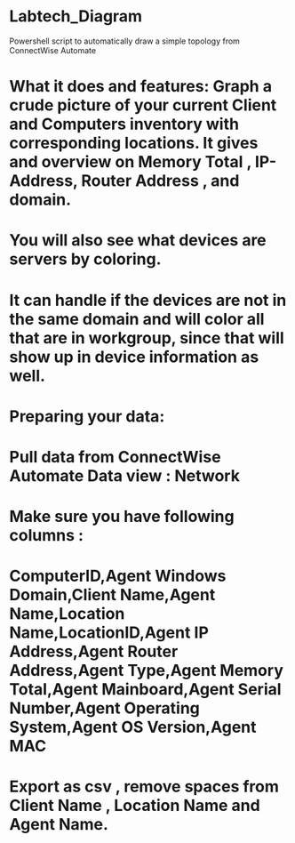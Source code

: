 # Labtech_Diagram
Powershell script to automatically draw a simple topology from ConnectWise Automate 

#  What it does and features: Graph a crude picture of your current Client and Computers inventory with corresponding locations. It gives and overview on Memory Total , IP-Address, Router Address , and domain.
#               You will also see what devices are servers by coloring.
#               It can handle if the devices are not in the same domain and will color all that are in workgroup, since that will show up in device information as well.
#
#  Preparing your data:                                                                                                                              
#  Pull data from ConnectWise Automate Data view : Network
#  Make sure you have following columns :
#      ComputerID,Agent Windows Domain,Client Name,Agent Name,Location Name,LocationID,Agent IP Address,Agent Router Address,Agent Type,Agent Memory Total,Agent Mainboard,Agent Serial Number,Agent Operating System,Agent OS Version,Agent MAC
#      Export as csv , remove spaces from Client Name , Location Name and Agent Name.
